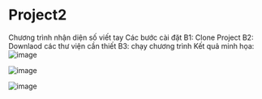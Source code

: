 # Project2
Chương trình nhận diện số viết tay
Các bước cài đặt
B1: Clone Project
B2: Downlaod các thư viện cần thiết
B3: chạy chương trình
Kết quả minh họa:
![image](https://user-images.githubusercontent.com/62825098/119502218-e4b76b00-bd93-11eb-809c-6da2fe543d04.png)

![image](https://user-images.githubusercontent.com/62825098/119502245-f00a9680-bd93-11eb-92b3-10e7b9c73ce3.png)

![image](https://user-images.githubusercontent.com/62825098/119502273-f7ca3b00-bd93-11eb-95da-ff8328e5101b.png)
